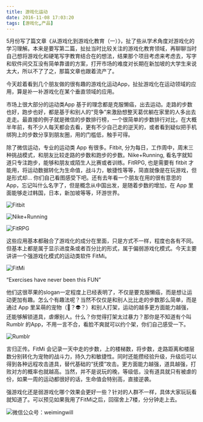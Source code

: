 ```yaml
---
title: 游戏化运动
date: 2016-11-08 17:03:20
tags: [游戏化,产品]
---
```

5月份写了篇文章《从游戏化到游戏化教育（一）》，扯了些从学术角度对游戏化的学习理解。本来是要写第二篇，扯扯当时比较关注的游戏化教育领域，再聊聊当时自己想将游戏化和硬笔写字教育结合在的想法，结果那个项目考虑来考虑去，写字和软件间交互没有简单靠谱的方案，打开市场的难度对长期在新加坡的大学生来说太大，所以不了了之，那篇文章也跟着流产了。

今天趁着看到几个朋友做的很有趣的游戏化运动App，扯扯游戏化在运动领域的应用，算是补一补游戏化在某个垂直领域的应用。

市场上很大部分的运动类App 基于的理念都是克服懒癌，出去运动。走路的步数也好，跑步也好，都是基于和别人的“竞争”来激励想整天葛优躺在家里的人多出去走走。最直接的例子就是微信的步数排行榜，一个很简单的步数排行对比，在大概半年前，有不少人每天都会去看，更有不少自己走的逆天的，或者看到疑似把手机绑狗上的步数分享到朋友圈，用的门槛低，触手可得。

除了微信运动，专业的运动类 App 有很多。Fitbit, 分为每日，工作周中，周末三种挑战模式，和朋友比较走路的步数和跑步的步数。Nike+Running, 看名字就知道只专注跑步，能够和朋友或陌生人比赛或者训练。FitRPG, 也是需要有 fitbit 才能用，将运动数据转化为生命值，战斗力，敏捷性等等，简直就像是在玩游戏，但是形式却… 你们自己看图感受下吧。还有去年看一个朋友在用的很有意思的 App，忘记叫什么名字了，但是概念从中国出发，是随着步数的增加，在 App 里面能够走过韩国，日本，新加坡等等，环游世界。

![Fitbit](http://upload-images.jianshu.io/upload_images/2736397-97d69753c33678d6.png?imageMogr2/auto-orient/strip%7CimageView2/2/w/1240)

![Nike+Running](http://upload-images.jianshu.io/upload_images/2736397-856ac8f522001525.png?imageMogr2/auto-orient/strip%7CimageView2/2/w/1240)

![FitRPG](http://upload-images.jianshu.io/upload_images/2736397-6eb90b6e183b6476.png?imageMogr2/auto-orient/strip%7CimageView2/2/w/1240)

这些应用基本都融合了游戏化的成分在里面，只是方式不一样，程度也各有不同。但基本上都是属于显示进度条或者百分比的形式，属于偏弱游戏化模式。今天主要讲讲一个强游戏化模式的运动类软件 FitMi。

![FitMi](http://upload-images.jianshu.io/upload_images/2736397-10dcdc0b703e708c.png?imageMogr2/auto-orient/strip%7CimageView2/2/w/1240)

“Exercises have never been this FUN”

他们这很苹果的slogan一定程度上已经表明了，不仅是要克服懒癌，而是想让运动更加有趣。怎么个有趣法呢？当然不仅仅是和别人比比走的步数那么简单，而是通过 App 里呆萌的宠物（🐻？👽？）和别人打架，运动的越多更方面能力越强，还能够解锁道具，虐爆别人。什么？你觉得打架太过暴力？那你是不知道有个叫 Rumblr 的App，不用一言不合，看脸不爽就可以约个架，你们自己感受一下。

![Rumblr](http://upload-images.jianshu.io/upload_images/2736397-9e83dd16c2e90c10.jpg?imageMogr2/auto-orient/strip%7CimageView2/2/w/1240)

言归正传。FitMi 会记录一天中走的步数，上的楼梯数，将步数，走路距离和楼层数分别转化为宠物的战斗力，持久力和敏捷性。同时还能攒经验升级，升级后可以得到各种远程攻击道具，替代基础的“抚摸”攻击。更方面能力越强，道具越强，打败对方的概率也就越高。当然，并不是说玩的晚，等级低，没有道具就只有被虐的份，如果一周的运动都很好的话，生命值会特别高，直接逆袭。

强游戏化还是弱游戏化哪个效果会更好一些？针对的人群不一样，具体大家玩玩看就知道了。可以预见如果我用了FitMi之后，回宿舍上7楼，分分钟走上去。

![微信公众号：weimingwill](http://upload-images.jianshu.io/upload_images/2736397-27b69cfef8a442b7.jpg?imageMogr2/auto-orient/strip%7CimageView2/2/w/1240)